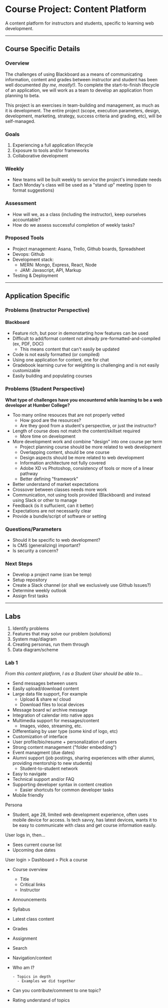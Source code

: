 # Course Project: Content Platform
A content platform for instructors and students, specific to learning web development.

---

## Course Specific Details

### Overview

The challenges of using Blackboard as a means of communicating information, content and grades between instructor and student has been well documented *(by me, mostly!)*. To complete the start-to-finish lifecycle of an application, we will work as a team to develop an application from planning to beta.

This project is an exercises in team-building and management, as much as it is development. The entire project (scope, execution parameters, design, development, marketing, strategy, success criteria and grading, etc), will be self-managed. 

### Goals

1. Experiencing a full application lifecycle
2. Exposure to tools and/or frameworks
3. Collaborative development

### Weekly

- New teams will be built weekly to service the project's immediate needs
- Each Monday's class will be used as a "stand up" meeting (open to format suggestions)

### Assessment

- How will we, as a class (including the instructor), keep ourselves accountable? 
- How do we assess successful completion of weekly tasks?

### Proposed Tools

- Project management: Asana, Trello, Github boards, Spreadsheet
- Devops: Github
- Development stack:
  - MERN: Mongo, Express, React, Node
  - JAM: Javascript, API, Markup
- Testing & Deployment

---

## Application Specific

### Problems (Instructor Perspective)

#### Blackboard
- Feature rich, but poor in demonstarting how features can be used
- Difficult to add/format content not already pre-formatted-and-compiled (ex, PDF, DOC)
  - This means content that can't easily be updated
- Code is not easily formatted (or compiled)
- Using one application for content, one for chat
- Gradebook learning curve for weighting is challenging and is not easily customizable
- Easily building and populating courses



### Problems (Student Perspective)

**What type of challenges have you encountered while learning to be a web developer at Humber College?**

- Too many online resouces that are not properly vetted
  - How good are the resources?
  - Are they good from a student's perspective, or just the instructor?
- Length of course does not match the content/skillset required
  - More time on development
- More development work and combine "design" into one course per term
  - Project planning course should be more related to web development
  - Overlapping content, should be one course
  - Design aspects should be more related to web development
  - Information architecture not fully covered
  - Adobe XD vs Photoshop, consistency of tools or more of a linear pathway
  - Better defining "framework"
- Better understand of market expectations
- Crossover between classes needs more work
- Communication, not using tools provided (Blackboard) and instead using Slack or other to manage
- Feedback (is it suffucient, can it better)
- Expectations are not necessarily clear
- Provide a bundle/script of software or setting

### Questions/Parameters
- Should it be specific to web development?
- Is CMS (generalizing) important?
- Is security a concern?

### Next Steps
- Develop a project name (can be temp)
- Setup repository
- Create a Slack channel (or shall we exclusively use Github Issues?)
- Determine weekly outlook
- Assign first tasks

--- 

## Labs
1. Identify problems
2. Features that may solve our problem (solutions)
3. System map/diagram
4. Creating personas, run them through
5. Data diagram/scheme

### Lab 1
_From this content platform, I as a Student User should be able to..._
- Send messages between users
- Easily upload/download content
- Large data file support, For example
  - Upload & share w/ cloud
  - Download files to local devices
- Message board w/ archive message
- Integration of calendar into native apps
- Multimedia support for messages/content
  - Images, video, streaming, etc.
- Differentiaing by user type (some kind of logo, etc)
- Customization of interface
- User profile/bio/resume + personalization of users
- Strong content management ("folder embedding")
- Event managment (due dates)
- Alumni support (job postings, sharing experiences with other alumni, providing mentorship to new students)
  - Student-to-student network
- Easy to navigate
- Technical support and/or FAQ
- Supporting developer syntax in content creation
  - Easier shortcuts for common developer tasks
- Mobile friendly


Persona
- Student, age 28, limited web development experience, often uses mobile device for access. Is tech savvy, has latest devices, wants it to be easy to communicate with class and get course information easily.


User logs in, then...
- Sees current course list
- Upcoming due dates

User login > Dashboard > Pick a course
- Course overview
  - Title
  - Critical links
  - Instructor
- Announcements
- Syllabus
- Latest class content
- Grades
- Assignment
- Search
- Navigation/context
- Who am I?



      - Topics in depth
        - Examples we did together


- Can you contribute/comment to one topic?
- Rating understand of topics

